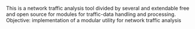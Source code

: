 This is a network traffic analysis tool divided by several and extendable free and open source for modules for traffic-data handling and processing.
Objective: implementation of a modular utility for network traffic analysis